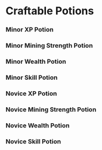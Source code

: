 # Craftable Potions
### Minor XP Potion
### Minor Mining Strength Potion
### Minor Wealth Potion
### Minor Skill Potion
### Novice XP Potion
### Novice Mining Strength Potion
### Novice Wealth Potion
### Novice Skill Potion
